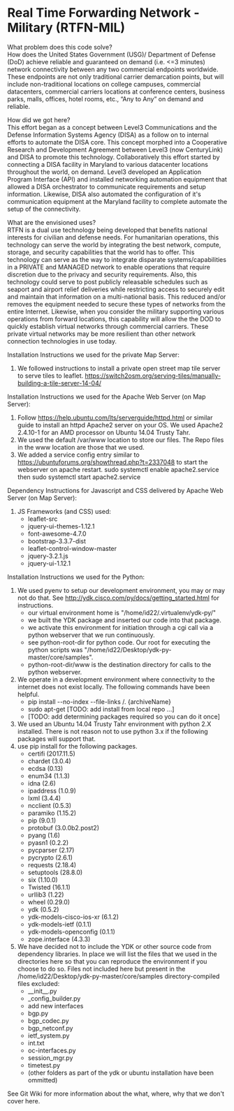 # Real Time Forwarding Network - Military (RTFN-MIL)

What problem does this code solve?<br>
How does the United States Government (USG)/ Department of Defense (DoD) achieve reliable and guaranteed on demand (i.e. <=3 minutes) network connectivity between any two commercial endpoints worldwide. These endpoints are not only traditional carrier demarcation points, but will include non-traditional locations on college campuses, commercial datacenters, commercial carriers locations at conference centers, business parks, malls, offices, hotel rooms, etc., “Any to Any” on demand and reliable.

How did we got here?<br>
This effort began as a concept between Level3 Communications and the Defense Information Systems Agency (DISA) as a follow on to internal efforts to automate the DISA core. This concept morphed into a Cooperative Research and Development Agreement between Level3 (now CenturyLink) and DISA to promote this technology. Collaboratively this effort started by connecting a DISA facility in Maryland to various datacenter locations throughout the world, on demand. Level3 developed an Application Program Interface (API) and installed networking automation equipment that allowed a DISA orchestrator to communicate requirements and setup information. Likewise, DISA also automated the configuration of it's communication equipment at the Maryland facility to complete automate the setup of the connectivity.

What are the envisioned uses?<br>
RTFN is a dual use technology being developed that benefits national interests for civilian and defense needs. For humanitarian operations, this technology can serve the world by integrating the best network, compute, storage, and security capabilities that the world has to offer. This technology can serve as the way to integrate disparate systems/capabilities in a PRIVATE and MANAGED network to enable operations that require discretion due to the privacy and security requirements. Also, this technology could serve to post publicly releasable schedules such as seaport and airport relief deliveries while restricting access to securely edit and maintain that information on a multi-national basis. This reduced and/or removes the equipment needed to secure these types of networks from the entire Internet. Likewise, when you consider the military supporting various operations from forward locations, this capability will allow the the DOD to quickly establish virtual networks through commercial carriers. These private virtual networks may be more resilient than other network connection technologies in use today.

Installation Instructions we used for the private Map Server:
1. We  followed instructions to install a private open street map tile server to serve tiles to leaflet. https://switch2osm.org/serving-tiles/manually-building-a-tile-server-14-04/

Installation Instructions we used for the Apache Web Server (on Map Server):
1. Follow https://help.ubuntu.com/lts/serverguide/httpd.html or similar guide to install an httpd Apache2 server on your OS. We used Apache2 2.4.10-1 for an AMD processor on Ubuntu 14.04 Trusty Tahr.
2. We used the default /var/www location to store our files. The Repo files in the www location are those that we used.
3. We added a service config entry similar to https://ubuntuforums.org/showthread.php?t=2337048 to start the webserver on apache restart. sudo systemctl enable apache2.service then sudo systemctl start apache2.service

Dependency Instructions for Javascript and CSS delivered by Apache Web Server (on Map Server):
1. JS Frameworks (and CSS) used:
    * leaflet-src
    * jquery-ui-themes-1.12.1
    * font-awesome-4.7.0
    * bootstrap-3.3.7-dist
    * leaflet-control-window-master
    * jquery-3.2.1.js
    * jquery-ui-1.12.1

Installation Instructions we used for the Python:
1. We used pyenv to setup our development environment, you may or may not do that. See http://ydk.cisco.com/py/docs/getting_started.html for instructions.
    * our virtual environment home is "/home/id22/.virtualenv/ydk-py/"
    * we built the YDK package and inserted our code into that package.
    * we activate this environment for initiation through a cgi call via a
      python webserver that we run continuously.
    * see python-root-dir for python code. Our root for executing the python      scripts was "/home/id22/Desktop/ydk-py-master/core/samples".
    * python-root-dir/www is the destination directory for calls to the python
      webserver.
2. We operate in a development environment where connectivity to the internet does not exist locally. The following commands have been helpful.
    * pip install --no-index --file-links /. {archiveName}
    * sudo apt-get [TODO: add install from local repo ...]
    * [TODO: add determining packages required so you can do it once]
3. We used an Ubuntu 14.04 Trusty Tahr environment with python 2.X installed. There is not reason not to use python 3.x if the following packages will support that.
4. use pip install for the following packages. 
    *  certifi (2017.11.5)
    *  chardet (3.0.4)
    *  ecdsa (0.13)
    *  enum34 (1.1.3)
    *  idna (2.6)
    *  ipaddress (1.0.9)
    *  lxml (3.4.4)
    *  ncclient (0.5.3)
    *  paramiko (1.15.2)
    *  pip (9.0.1)
    *  protobuf (3.0.0b2.post2)
    *  pyang (1.6)
    *  pyasn1 (0.2.2)
    *  pycparser (2.17)
    *  pycrypto (2.6.1)
    *  requests (2.18.4)
    *  setuptools (28.8.0)
    *  six (1.10.0)
    *  Twisted (16.1.1)
    *  urllib3 (1.22)
    *  wheel (0.29.0)
    *  ydk (0.5.2)
    *  ydk-models-cisco-ios-xr (6.1.2)
    *  ydk-models-ietf (0.1.1)
    *  ydk-models-openconfig (0.1.1)
    *  zope.interface (4.3.3)
5. We have decided not to include the YDK or other source code from dependency libraries. In place we will list the files that we used in the directories here so that you can reproduce the environment if you choose to do so.
Files not included here but present in the /home/id22/Desktop/ydk-py-master/core/samples directory-compiled files excluded:
    * \_\_init\_\_.py
    * _config_builder.py
    * add new interfaces
    * bgp.py
    * bgp_codec.py
    * bgp_netconf.py
    * ietf_system.py
    * int.txt
    * oc-interfaces.py
    * session_mgr.py
    * timetest.py
    * (other folders as part of the ydk or ubuntu installation have been ommitted)

See Git Wiki for more information about the what, where, why that we don't cover here.